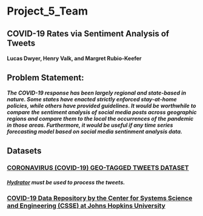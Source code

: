 # Project_5_Team
## COVID-19 Rates via Sentiment Analysis of Tweets
#### Lucas Dwyer, Henry Valk, and Margret Rubio-Keefer

## Problem Statement:
##### The COVID-19 response has been largely regional and state-based in nature. Some states have enacted strictly enforced stay-at-home policies, while others have provided guidelines. It would be worthwhile to compare the sentiment analysis of social media posts across geographic regions and compare them to  the local  the occurrences of the pandemic in those areas. Furthermore, it would be useful if any time series forecasting model based on social media sentinment analysis data.

## Datasets
### [CORONAVIRUS (COVID-19) GEO-TAGGED TWEETS DATASET](https://ieee-dataport.org/open-access/coronavirus-covid-19-geo-tagged-tweets-dataset)
##### [Hydrator](https://github.com/DocNow/hydrator/releases/tag/v0.0.13) must be used to process the tweets.

### [COVID-19 Data Repository by the Center for Systems Science and Engineering (CSSE) at Johns Hopkins University](https://github.com/CSSEGISandData/COVID-19)